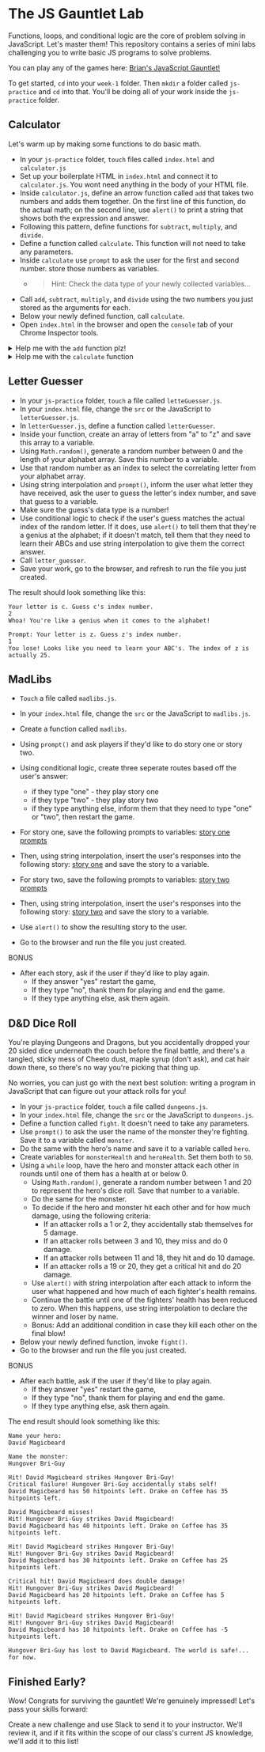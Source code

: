 # The JS Gauntlet Lab
Functions, loops, and conditional logic are the core of problem solving in JavaScript. Let's master them! This repository contains a series of mini labs challenging you to write basic JS programs to solve problems.

You can play any of the games here: [Brian's JavaScript Gauntlet!](http://js-gauntlet.surge.sh)

To get started, `cd` into your `week-1` folder. Then `mkdir` a folder called `js-practice` and `cd` into that. You'll be doing all of your work inside the `js-practice` folder. 

## Calculator
Let's warm up by making some functions to do basic math.
- In your `js-practice` folder, `touch` files called `index.html` and `calculator.js`
- Set up your boilerplate HTML in `index.html` and connect it to `calculator.js`. You wont need anything in the body of your HTML file.
- Inside `calculator.js`, define an arrow function called `add` that takes two numbers and adds them together. On the first line of this function, do the actual math; on the second line, use `alert()` to print a string that shows both the expression and answer.
- Following this pattern, define functions for `subtract`, `multiply`, and `divide`. 
- Define a function called `calculate`. This function will not need to take any parameters.
- Inside `calculate` use `prompt` to ask the user for the first and second number. store those numbers as variables. 
  - >Hint: Check the data type of your newly collected variables...
- Call `add`, `subtract`, `multiply`, and `divide` using the two numbers you just stored as the arguments for each.
- Below your newly defined function, call `calculate`.
- Open `index.html` in the browser and open the `console` tab of your Chrome Inspector tools. 


<details><summary>Help me with the <code>add</code> function plz!</summary>
  The <code>add</code> function should look something like this:

```js
const add = (num1, num2) => {
  let answer = num1 + num2
  alert(`${num1} + ${num2} = ${answer}`)
}
```
  Based off this, getting the other 3 functions on your own.
</details>


<details><summary>Help me with the <code>calculate</code> function</summary>
  Here is the structure of <code>calculate</code>:

```js
const calculate = () => {
  let num1 = parseInt(prompt("Enter first number:"))
  let num2 = parseInt(prompt("Enter second number:"))
  add(num1, num2)
  subtract(num1, num2)
  multiply(num1, num2)
  divide(num1, num2)
}

calculate()
```

</details>

## Letter Guesser
- In your `js-practice` folder, `touch` a file called `letteGuesser.js`.
- In your `index.html` file, change the `src` or the JavaScript to `letterGuesser.js`.
- In `letterGuesser.js`, define a function called `letterGuesser`.
- Inside your function, create an array of letters from "a" to "z" and save this array to a variable.
- Using `Math.random()`, generate a random number between 0 and the length of your alphabet array. Save this number to a variable.
- Use that random number as an index to select the correlating letter from your alphabet array.
- Using string interpolation and `prompt()`, inform the user what letter they have received, ask the user to guess the letter's index number, and save that guess to a variable.
- Make sure the guess's data type is a number!
- Use conditional logic to check if the user's guess matches the actual index of the random letter. If it does, use `alert()` to tell them that they're a genius at the alphabet; if it doesn't match, tell them that they need to learn their ABCs and use string interpolation to give them the correct answer.
- Call `letter_guesser`.
- Save your work, go to the browser, and refresh to run the file you just created.


The result should look something like this:

```
Your letter is c. Guess c's index number.
2
Whoa! You're like a genius when it comes to the alphabet!
```

```
Prompt: Your letter is z. Guess z's index number.
1 
You lose! Looks like you need to learn your ABC's. The index of z is actually 25.
```


## MadLibs
- `Touch` a file called `madlibs.js`.
- In your `index.html` file, change the `src` or the JavaScript to `madlibs.js`.
- Create a function called `madlibs`.
- Using `prompt()` and ask players if they'd like to do story one or story two. 
- Using conditional logic, create three seperate routes based off the user's answer:
  - if they type "one" - they play story one
  - if they type "two" - they play story two
  - if they type anything else, inform them that they need to type "one" or "two", then restart the game.
  
- For story one, save the following prompts to variables: [story one prompts](/story-one-prompts.md)
- Then, using string interpolation, insert the user's responses into the following story: [story one](/story-one.md) and save the story to a variable.

- For story two, save the following prompts to variables: [story two prompts](/story-two-prompts.md)
- Then, using string interpolation, insert the user's responses into the following story: [story two](/story-two.md) and save the story to a variable.

- Use `alert()` to show the resulting story to the user.
- Go to the browser and run the file you just created.

BONUS
- After each story, ask if the user if they'd like to play again.
  - If they answer "yes" restart the game, 
  - If they type "no", thank them for playing and end the game.
  - If they type anything else, ask them again.


## D&D Dice Roll
You're playing Dungeons and Dragons, but you accidentally dropped your 20 sided dice underneath the couch before the final battle, and there's a tangled, sticky mess of Cheeto dust, maple syrup (don't ask), and cat hair down there, so there's no way you're picking that thing up.  

No worries, you can just go with the next best solution: writing a program in JavaScript that can figure out your attack rolls for you!

- In your `js-practice` folder, `touch` a file called `dungeons.js`.
- In your `index.html` file, change the `src` or the JavaScript to `dungeons.js`.
- Define a function called `fight`. It doesn't need to take any parameters.
- Use `prompt()` to ask the user the name of the monster they're fighting. Save it to a variable called `monster`.
- Do the same with the hero's name and save it to a variable called `hero`.
- Create variables for `monsterHealth` and `heroHealth`. Set them both to `50`.
- Using a `while` loop, have the hero and monster attack each other in rounds until one of them has a health at or below 0. 
  - Using `Math.random()`, generate a random number between 1 and 20 to represent the hero's dice roll. Save that number to a variable.
  - Do the same for the monster.
  - To decide if the hero and monster hit each other and for how much damage, using the following criteria:
    - If an attacker rolls a 1 or 2, they accidentally stab themselves for 5 damage.
    - If an attacker rolls between 3 and 10, they miss and do 0 damage. 
    - If an attacker rolls between 11 and 18, they hit and do 10 damage.
    - If an attacker rolls a 19 or 20, they get a critical hit and do 20 damage.
  - Use `alert()` with string interpolation after each attack to inform the user what happened and how much of each fighter's health remains.
  - Continue the battle until one of the fighters' health has been reduced to zero. When this happens, use string interpolation to declare the winner and loser by name.
  - Bonus: Add an additional condition in case they kill each other on the final blow!
- Below your newly defined function, invoke `fight()`.
- Go to the browser and run the file you just created.

BONUS
- After each battle, ask if the user if they'd like to play again.
  - If they answer "yes" restart the game, 
  - If they type "no", thank them for playing and end the game.
  - If they type anything else, ask them again.

The end result should look something like this:
```
Name your hero:
David Magicbeard

Name the monster:
Hungover Bri-Guy

Hit! David Magicbeard strikes Hungover Bri-Guy!
Critical failure! Hungover Bri-Guy accidentally stabs self!
David Magicbeard has 50 hitpoints left. Drake on Coffee has 35 hitpoints left.

David Magicbeard misses!
Hit! Hungover Bri-Guy strikes David Magicbeard!
David Magicbeard has 40 hitpoints left. Drake on Coffee has 35 hitpoints left.

Hit! David Magicbeard strikes Hungover Bri-Guy!
Hit! Hungover Bri-Guy strikes David Magicbeard!
David Magicbeard has 30 hitpoints left. Drake on Coffee has 25 hitpoints left.

Critical hit! David Magicbeard does double damage!
Hit! Hungover Bri-Guy strikes David Magicbeard!
David Magicbeard has 20 hitpoints left. Drake on Coffee has 5 hitpoints left.

Hit! David Magicbeard strikes Hungover Bri-Guy!
Hit! Hungover Bri-Guy strikes David Magicbeard!
David Magicbeard has 10 hitpoints left. Drake on Coffee has -5 hitpoints left.

Hungover Bri-Guy has lost to David Magicbeard. The world is safe!... for now.
```

## Finished Early?
Wow! Congrats for surviving the gauntlet! We're genuinely impressed! Let's pass your skills forward:

Create a new challenge and use Slack to send it to your instructor. We'll review it, and if it fits within the scope of our class's current JS knowledge, we'll add it to this list!
